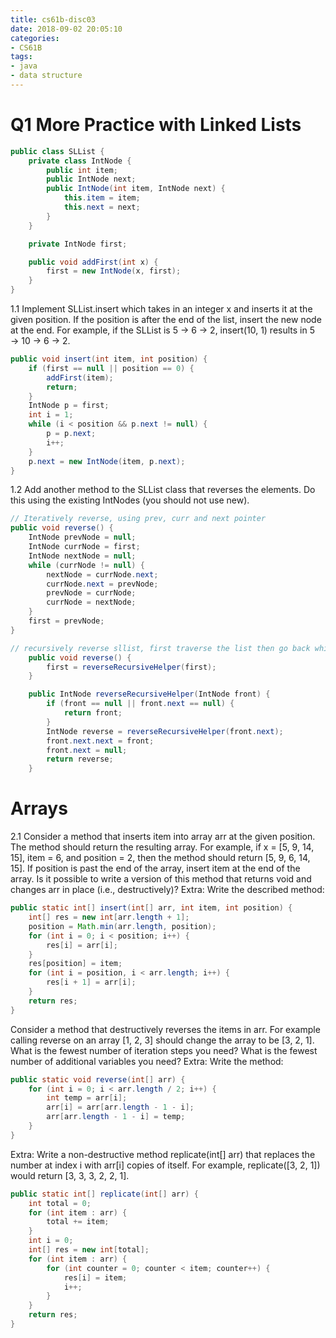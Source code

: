 ```yaml
---
title: cs61b-disc03
date: 2018-09-02 20:05:10
categories:
- CS61B
tags:
- java
- data structure
---
```


# Q1 More Practice with Linked Lists
```java
public class SLList {
    private class IntNode {
        public int item;
        public IntNode next;
        public IntNode(int item, IntNode next) {
            this.item = item;
            this.next = next;
        }
    }

    private IntNode first;

    public void addFirst(int x) {
        first = new IntNode(x, first);
    }
}
```
1.1 Implement SLList.insert which takes in an integer x and inserts it at the given
position. If the position is after the end of the list, insert the new node at the end.
For example, if the SLList is 5 → 6 → 2, insert(10, 1) results in 5 → 10 → 6 → 2.
<!-- more -->
```java
public void insert(int item, int position) {
    if (first == null || position == 0) {
        addFirst(item);
        return;
    }
    IntNode p = first;
    int i = 1;
    while (i < position && p.next != null) {
        p = p.next;
        i++;
    }
    p.next = new IntNode(item, p.next);
}
```
1.2 Add another method to the SLList class that reverses the elements. Do this using
the existing IntNodes (you should not use new).
```java
// Iteratively reverse, using prev, curr and next pointer
public void reverse() {
    IntNode prevNode = null;
    IntNode currNode = first;
    IntNode nextNode = null;
    while (currNode != null) {
        nextNode = currNode.next;
        currNode.next = prevNode;
        prevNode = currNode;
        currNode = nextNode;
    }
    first = prevNode;
}
```
```java
// recursively reverse sllist, first traverse the list then go back while setting the direction reversed.
    public void reverse() {
        first = reverseRecursiveHelper(first);
    }

    public IntNode reverseRecursiveHelper(IntNode front) {
        if (front == null || front.next == null) {
            return front;
        }
        IntNode reverse = reverseRecursiveHelper(front.next);
        front.next.next = front;
        front.next = null;
        return reverse;
    }
```
# Arrays
2.1 Consider a method that inserts item into array arr at the given position. The
method should return the resulting array. For example, if x = [5, 9, 14, 15],
item = 6, and position = 2, then the method should return [5, 9, 6, 14, 15].
If position is past the end of the array, insert item at the end of the array.
Is it possible to write a version of this method that returns void and changes arr
in place (i.e., destructively)?
Extra: Write the described method:
```java
public static int[] insert(int[] arr, int item, int position) {
    int[] res = new int[arr.length + 1];
    position = Math.min(arr.length, position);
    for (int i = 0; i < position; i++) {
        res[i] = arr[i];
    }
    res[position] = item;
    for (int i = position, i < arr.length; i++) {
        res[i + 1] = arr[i];
    }
    return res;
}
```
Consider a method that destructively reverses the items in arr. For example calling
reverse on an array [1, 2, 3] should change the array to be [3, 2, 1].
What is the fewest number of iteration steps you need? What is the fewest number
of additional variables you need?
Extra: Write the method:
```java
public static void reverse(int[] arr) {
    for (int i = 0; i < arr.length / 2; i++) {
        int temp = arr[i];
        arr[i] = arr[arr.length - 1 - i];
        arr[arr.length - 1 - i] = temp;
    }
}
```
Extra: Write a non-destructive method replicate(int[] arr) that replaces the
number at index i with arr[i] copies of itself. For example, replicate([3, 2,
1]) would return [3, 3, 3, 2, 2, 1].
```java
public static int[] replicate(int[] arr) {
    int total = 0;
    for (int item : arr) {
        total += item;
    }
    int i = 0;
    int[] res = new int[total];
    for (int item : arr) {
        for (int counter = 0; counter < item; counter++) {
            res[i] = item;
            i++;
        }
    }
    return res;
}
```
